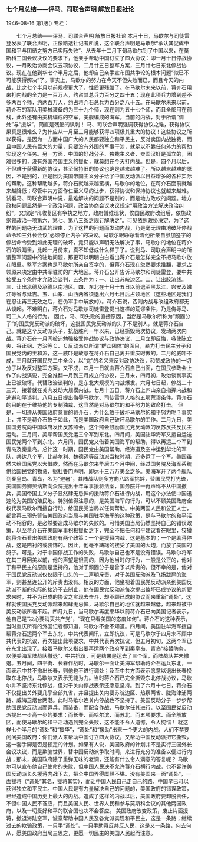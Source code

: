 ### 七个月总结——评马、司联合声明  解放日报社论

1946-08-16
第1版()
专栏：

　　七个月总结——评马、司联合声明  解放日报社论
    本月十日，马歇尔与司徒雷登发表了联合声明，正像路透社记者所说，这个联合声明是马歇尔“承认其促成中国和平与团结之努方已实际失败”。从去年十二月下旬马歇尔到了中国以来，在莫斯科三国会议决议的要求下，他亲手帮助中国订立了四大协议：即一月十日停战协议，一月政治协商会议五项协议，二月廿五日整军方案，三月廿七日东北停战协议。现在在他到华七个半月之后，他却自己亲手宣布国共争论的根本问题“似已不可能获得解决”了。事实上，马歇尔的努力在今天不但失败而已，而且今天的内战，比之七个半月以前规模更大了，性质更残酷了。在马歇尔未来以前，蒋介石用来打内战的全力是一百万人，约占其总兵力百分之四十五；现在此项兵力增到差不多两百个师，约两百万人，约占蒋介石总兵力百分之八十五。在马歇尔未来以前，蒋介石的军队用美械装备的为三十九个师，现在则为五十七个师，而且全部用在前线，此外还有由美机编成的空军，美舰编成的海军。当前的内战，对于所谓“调处”与“援华”，简直是残酷的讽刺！
    马、司联合声明强调获得协议之难，获得协议果真是很难么？为什应从一月至三月能够获得四项极其重大的协议！这些协议之所以获得，是因为一方面中国广大的人民都要独立和平民主，反对卖国内战独裁，而且中国人民有巨大的力量，只要没有外国的军事干涉，就足以不靠任何外力的帮助实现这个任务。另一方面，中国的好战分子、独裁主义者、卖国汉奸是孤立的，困难很多的，没有外国帝国主义的援助，就莫想在今天打内战。但是，四个月以后，不但难于获得新的协议，甚至保持旧的协议也确是越来越难了。所以越来越难的原因，不是别的，正是因为美国帝国主义分子给了中国反动派以日益增多的各种实际的帮助。这种帮助越多，蒋介石就越来越蛮横，马歇尔的地位，在蒋介石面前就越来越降低；尽管中共方面作仁至义尽的让步，获得协议和保持协议也就越来越难。试看马、司联合声明中说，最难解决的问题不是别的，而是地方政权的问题。地方政权问题显然是一个政治问题，政治协商会议决议规定“用政治方法解决政治纠纷”，又规定“凡收复区有争执之地方，政府暂维现状，俟国民政府改组后，依施政纲领政治一项第六、第七、第八三条之规订解决之”。可见依照政协决定，为了这样的问题绝无动武的理由，为了这样的问题而发动内战，乃是毫无理由地破坏停战命令和三外长会议“必须停止内争”的决议。马歇尔眼睁睁看着他所亲自参加签字的停战命令受到如此无理的破坏，竟只能以声明无法解决了事，马歇尔的地位在蒋介石的眼睛里，比起一月份来，真不知低成什么样子了。说到马、司联合声明中的所谓整军问题中的驻地问题，那更可以明明白白看出蒋介石是怎样完全不把马歇尔放在眼里。整军方案也是马歇尔所亲自签字的，但蒋介石现在忽然要求推翻，要求占领原来决定由中共军驻防的广大地区。蒋介石公开告诉马歇尔和司徒雷登，要中共接受五个条件才允政治谈判，五条件为：一、让出苏皖边区。二、让出胶济线。三、让出承德及承德以南地区。四、东北在十月十五日以前退至黑龙江、兴安及嫩江等省与延吉。五、山东、山西两省须退出六月七日后占领地区（这些地区是我们在忍让再三无效之后，在伪军手中解放的）。蒋介石说，否则内战与改组政府都无从谈起。不难明白，蒋介石对马歇尔司徒雷登提出这样的荒谬条件，乃是侮辱马、司二人人格的行为。
    因此，马、司失败的直接原因，当然是马歇尔所称为“顽固分子”的国民党反动派的破坏，这批国民党反动派的头子不是别人，就是蒋介石自己。就是这个反动派头子，抗战胜利一年以来，已经撕毁两次协议，发动两次内战。蒋介石在一月间被迫勉强接受停战协议与政协决议，二月立即反悔，嗾使陈立夫、谷正纲、方治等Ｃ、Ｃ反动派以所谓“群众团体”的面目，暴力打击民主分子和国民党内的主和派，这一威吓是故意在蒋介石自己离开重庆时做的。二月的威吓不成，三月就开国民党二中全会，以“党”的名义来反对政协决议，和赞成政协的一切分子以及反对整军方案。又不成，四月一日就由蒋介石自己出面，在国民参政会上作了内战演说，完全推翻一月到三月成立的协议，三月末，四月初，政治谈判事实上已被破坏。代替政治谈判的，是东北大规模的内战爆发。六月七日起，停战二十三天，接着就在关内发动大规模内战。七月十五日，蒋介石上庐山亲自指挥内战和逃避和平谈判。八月五日提出侮辱马歇尔、司徒雷登人格的五项荒谬条件。蒋介石的目的在于维持他的专制独裁，这当然是对马歇尔的和平努力的致命打击。
    但是，一切遵从美国政府意旨的蒋介石，为什么敢于破坏马歇尔的和平努力呢？事实上，并不是蒋介石敢于如此，而是美国政府自己破坏马歇尔的工作。二月九日，美国国务院向中国政府发出反苏照会，这个照会鼓励国民党反动派的反苏反共反民主运动。三月间，美军帮国民党运三个军到东北。四月间，美国驻华海军又擅自运送国民党两个军到东北。六月间，国民党又借着美国海军的帮助，得以再运三个军到青岛及秦皇岛。总计这一时期，国民党由美国帮助，经海道及空中运到华北的军队，共达八个军，比赫尔利、魏德迈等反动派当权时期，还多运了一个军。美国虽然未给国民党以大借款，然而在马歇尔来华后五个月中间，经过国务院及海军系统供给国民党的物资，据杜鲁门声明，即达十三万万美金之多。美海军开了两个舰队到秦皇岛、青岛，名为“避暑”，其陆战队则多方向八路军挑衅，替国民党打先锋，美国国务卿贝纳斯向众院提出十年军事援蒋法案，国务院并一再声称不从中国撤兵，美国帝国主义分子显然肆无忌惮的援助蒋介石进行内战，用这个办法使中国迅速沦为美国的殖民地。特别值得注意的，是美国海军的行为，可以不顾美国政府全权代表马歇尔而擅自行动，给国民党当局以任何帮助。中美两国人民和公正人士，都曾再三预先警告美国政府当局与美国驻华海军的这种政策，是与马歇尔的和平活动不相容的，是必然要造成马歇尔的失败的。可惜美国当局仍然坚持自己的错误政策，以至蒋介石在美国军事积极援助之下，完全不把任何和平建议看在眼里，狡猾的蒋介石看出美国政府有两个政策：一个是援蒋内战，这是基本的；一个是助蒋停战，这是陪衬的或装饰的。因此，他毫不踌躇的接受了美国的大炮，而放了美国的鸽子。可是，对于中国停战工作的失败，马歇尔自己也不是没有错误。马歇尔将军在其三月回美以前，他的声望是很高的，因为他当时的行为，一般是公正的，他对于和平民主的原则是坚持的，他对于顽固分子是曾予以斥责的。但不幸的是，他对于国民党反动派仅仅限于口头的一二声明斥责，对于美国反动派及飞扬跋扈的海军，则甚至连公开的斥责也没有。相反的方面，他坐视着国民党反动派亲到美国反动派不断的实际的接济不去制止，他在国民党反动派每次提出破坏已成协议的新要求来时，并不为已成的协议之实现去奋斗，却不顾已成的协议而来重新“调处”，这样就使国民党反动派越来越肆无忌惮，马歇尔自己的地位就越来越低，越来越被中美反动派所看不起。四月九日，当马歇尔再度来华以前蒋介石已向美国记者表示，他自己是“决心要消灭共产党”，“现在只看美国的态度如何”。蒋介石的这种表示，当时重庆所有的外国记者都知道，马歇尔不会不知道。四月间，美国驻华海军擅自帮蒋介石运两个军去东北，中共代表闻讯，立即抗议，可是马歇尔于四月末不顾中共代表的抗议，再次提出此项要求，中共代表再次抗议，但五月初旬，这两个军已在东北出现了。接着马歇尔又指出要再运两个政府军到秦皇岛、青岛“接替防务，以便美海军陆战队撤退”，中共抗议，可是结果是运去了三个军，而陆战队并未撤退。五月间，四平街、长春作战时，马歇尔一面让美海军帮助蒋介石运兵东北，一面表示中共不撤出长春，则他也不进行调处；及至中共方面表示愿意以退出长春换取东北停战，马歇尔又表示无能为力。当时蒋介石已完全撕毁东北停战协议，马歇尔并不坚持东北停战，但对于关内停战表示还愿意坚持。到了六月十七日，蒋介石不仅提出关外要几乎全部九省，并且提出关内要苏皖边区、热察两省、陇海津浦两路、威海卫烟台两港。此时马歇尔连关内停战也不坚持了。美国反动分子一步步帮助国民党反动派而运兵，而装备，而配合作战，马歇尔任其进行，以至国民党反动派提出一步高一步的要求：而长春、而哈尔滨、而苏北、而五项要求、而全解放区，而使马歇尔的和平活动遇到完全失败，这不能不令人遗憾，令人惋惜！
    就这样七个半月的“调处”和“援华”，“调处”和“援助”出来一个更大的内战，人们不禁要问问美国政府：你们派人来帮助中国订立四大协议，又帮助中国反动派把它撕毁，这一套手脚是否是预定的计划。如果有人说，美国政府的计划并不是实行三国外长会议决议，而是欺骗世界，替中国反动派争取时间，来进行充分的准备以便进行内战；那末，美国政府除了重弹无味的老调，还能有什么令人满意的答复呢？
    马歇尔可以宣布他自己使命的失败，但中国人民决不允许蒋介石横行内战，也不容许美国反动派长久援蒋内战下去，把全中国弄得糜烂不堪。没有美国来一面“调处”，一面援蒋（“调处”其名，援蒋其实），而让中国人民自己走自己的路，中国早已可以获得独立和平民主。中国人民是有力量解决自己的问题的，美国政府的错误政策，已经造成中国历史上最大的内战。造成了这样的内战以后，美国政府要卸脱责任，不但中国人民不答应，而且美国人民、世界人民和参与莫斯科会议的其他两国政府，以及一切爱好和平的联合国也决不会答应。
    美国政府改变政策，废止片面援蒋，撤退海陆空军，诚意帮助中国人民及各党派实现和平民主，这是一条路；继续过去的欺骗政策，一只手“调处”，一只手助蒋反共反人民，这是又一条路，何去何从，愿美国政府当局三思之，更愿一切民主的美国人民起而注意。
